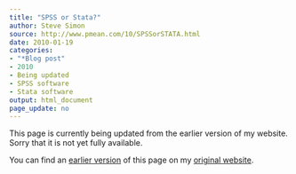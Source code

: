 ```yaml
---
title: "SPSS or Stata?"
author: Steve Simon
source: http://www.pmean.com/10/SPSSorSTATA.html
date: 2010-01-19
categories:
- "*Blog post"
- 2010
- Being updated
- SPSS software
- Stata software
output: html_document
page_update: no
---
```


This page is currently being updated from the earlier version of my website. Sorry that it is not yet fully available.

<!---More--->

You can find an [earlier version][sim1] of this page on my [original website][sim2].

[sim1]: http://www.pmean.com/10/SPSSorSTATA.html
[sim2]: http://www.pmean.com/original_site.html
